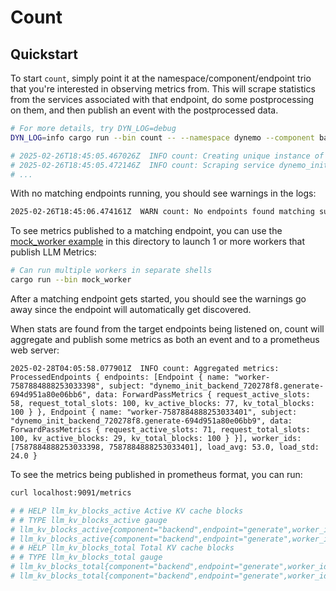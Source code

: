 # Count

## Quickstart

To start `count`, simply point it at the namespace/component/endpoint trio that
you're interested in observing metrics from. This will scrape statistics from
the services associated with that endpoint, do some postprocessing on them,
and then publish an event with the postprocessed data.

```bash
# For more details, try DYN_LOG=debug
DYN_LOG=info cargo run --bin count -- --namespace dynemo --component backend --endpoint generate

# 2025-02-26T18:45:05.467026Z  INFO count: Creating unique instance of Count at dynemo/components/count/instance
# 2025-02-26T18:45:05.472146Z  INFO count: Scraping service dynemo_init_backend_720278f8 and filtering on subject dynemo_init_backend_720278f8.generate
# ...
```

With no matching endpoints running, you should see warnings in the logs:
```bash
2025-02-26T18:45:06.474161Z  WARN count: No endpoints found matching subject dynemo_init_backend_720278f8.generate
```

To see metrics published to a matching endpoint, you can use the
[mock_worker example](src/bin/mock_worker.rs) in this directory to launch
1 or more workers that publish LLM Metrics:
```bash
# Can run multiple workers in separate shells
cargo run --bin mock_worker
```

After a matching endpoint gets started, you should see the warnings go away
since the endpoint will automatically get discovered.

When stats are found from the target endpoints being listened on, count will
aggregate and publish some metrics as both an event and to a prometheus web server:
```
2025-02-28T04:05:58.077901Z  INFO count: Aggregated metrics: ProcessedEndpoints { endpoints: [Endpoint { name: "worker-7587884888253033398", subject: "dynemo_init_backend_720278f8.generate-694d951a80e06bb6", data: ForwardPassMetrics { request_active_slots: 58, request_total_slots: 100, kv_active_blocks: 77, kv_total_blocks: 100 } }, Endpoint { name: "worker-7587884888253033401", subject: "dynemo_init_backend_720278f8.generate-694d951a80e06bb9", data: ForwardPassMetrics { request_active_slots: 71, request_total_slots: 100, kv_active_blocks: 29, kv_total_blocks: 100 } }], worker_ids: [7587884888253033398, 7587884888253033401], load_avg: 53.0, load_std: 24.0 }
```

To see the metrics being published in prometheus format, you can run:
```bash
curl localhost:9091/metrics

# # HELP llm_kv_blocks_active Active KV cache blocks
# # TYPE llm_kv_blocks_active gauge
# llm_kv_blocks_active{component="backend",endpoint="generate",worker_id="7587884888253033398"} 40
# llm_kv_blocks_active{component="backend",endpoint="generate",worker_id="7587884888253033401"} 2
# # HELP llm_kv_blocks_total Total KV cache blocks
# # TYPE llm_kv_blocks_total gauge
# llm_kv_blocks_total{component="backend",endpoint="generate",worker_id="7587884888253033398"} 100
# llm_kv_blocks_total{component="backend",endpoint="generate",worker_id="7587884888253033401"} 100
```

